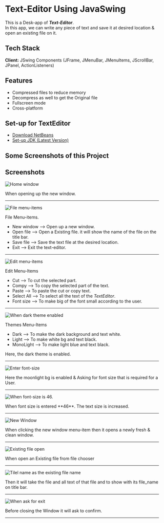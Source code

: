 # Text-Editor Using JavaSwing

This is a Desk-app  of <strong><i>Text-Editor</i></strong>. <br> In this app, we can write any piece of text and save it at desired location & open an existing file on it.

## Tech Stack

**Client:** JSwing Components (JFrame, JMenuBar, JMenuItems, JScrollBar, JPanel, ActionListeners)

## Features

- Compressed files to reduce memory
- Decompress as well to get the Original file
- Fullscreen mode
- Cross-platform

## Set-up for TextEditor

 - [Download NetBeans](https://netbeans.apache.org/download/index.html)
 - [Set-up JDK (Latest Version)](https://www.oracle.com/java/technologies/downloads/)

## Some Screenshots of this Project


## Screenshots

![Home window](https://github.com/saroj379/Text_Editor_Desk_App/blob/main/ScreenShots/Screenshot%202023-08-12%20221716.png)
<p>When opening up the new window.</p>
<hr>

![File menu-items](https://github.com/saroj379/Text_Editor_Desk_App/blob/main/ScreenShots/Screenshot%202023-08-12%20221724.png)
<p>File Menu-items.</p>
<ul>
 <li>New window  -->  Open up a new window.</li>
 <li>Open file  -->  Open a Existing file. it will show the name of the file on the title bar.</li>
 <li>Save file  -->  Save the text file at the desired location.</li> 
 <li>Exit -->  Exit the text-editor.</li>
</ul>
<hr>

![Edit menu-items](https://github.com/saroj379/Text_Editor_Desk_App/blob/main/ScreenShots/Screenshot%202023-08-12%20221733.png)
<p>Edit Menu-Items</p>
<ul>
 <li>Cut  -->  To cut the selected part.</li>
 <li>Compy  -->  To copy the selected part of the text.</li>
 <li>Paste  -->  To paste the cut or copy text.</li>
 <li>Select All  -->  To select all the text of the <i>TextEditor</i>.</li>
 <li>Font size  -->  To make big of the font small according to the user.</li>
</ul>
<hr>

![When dark theme enabled](https://github.com/saroj379/Text_Editor_Desk_App/blob/main/ScreenShots/Screenshot%202023-08-12%20221809.png)
<p>Themes Menu-Items</p>
<ul>
 <li>Dark  -->  To make the dark background and text white.</li>
 <li>Light  -->  To make white bg and text black.</li>
 <li>MonoLight  -->  To make light blue and text black.</li>
</ul>
<p>Here, the dark theme is enabled.</p>
<hr>


![Enter font-size](https://github.com/saroj379/Text_Editor_Desk_App/blob/main/ScreenShots/Screenshot%202023-08-12%20221936.png)
<p>Here the moonlight bg is enabled & Asking for font size that is required for a User.</p>
<hr>

![When font-size is 46.](https://github.com/saroj379/Text_Editor_Desk_App/blob/main/ScreenShots/Screenshot%202023-08-12%20221942.png)
<p>When font size is entered **46**. The text size is increased.</p>
<hr>

![New Window](https://github.com/saroj379/Text_Editor_Desk_App/blob/main/ScreenShots/Screenshot%202023-08-12%20222011.png)
<p>When clicking the new window menu-item then it opens a newly fresh & clean window.</p>
<hr>

![Existing file open](https://github.com/saroj379/Text_Editor_Desk_App/blob/main/ScreenShots/Screenshot%202023-08-12%20222030.png)
<p>When open an Existing file from file chooser </p>
<hr>

![Tilel name as the existing file name](https://github.com/saroj379/Text_Editor_Desk_App/blob/main/ScreenShots/Screenshot%202023-08-12%20222056.png) 
<p>Then it will take the file and all text of that file and to show with its file_name on title bar.</p>
<hr>

![When ask for exit](https://github.com/saroj379/Text_Editor_Desk_App/blob/main/ScreenShots/Screenshot%202023-08-12%20222253.png)
<p>Before closing the Window it will ask to confirm.</p>
<hr>

